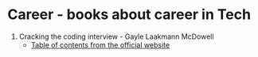 # Career - books about career in Tech

1. Cracking the coding interview - Gayle Laakmann McDowell
    - [Table of contents from the official website](https://www.crackingthecodinginterview.com/contents.html)
